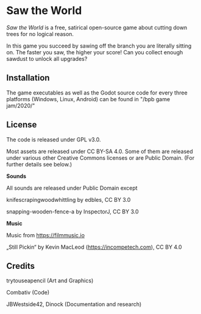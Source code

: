 # Saw the World
_Saw the World_ is a free, satirical open-source game about cutting down trees for no logical reason.

In this game you succeed by sawing off the branch you are literally sitting on. The faster you saw, the higher your score! Can you collect enough sawdust to unlock all upgrades?

## Installation
The game executables as well as the Godot source code for every three platforms (Windows, Linux, Android) can be found in "/bpb game jam/2020/"

## License
The code is released under GPL v3.0.

Most assets are released under CC BY-SA 4.0. Some of them are released under various other Creative Commons licenses or are Public Domain. (For further details see below.)

**Sounds**

  All sounds are released under Public Domain except

  knifescrapingwoodwhittling by edbles, CC BY 3.0

  snapping-wooden-fence-a by InspectorJ, CC BY 3.0

**Music**

  Music from https://filmmusic.io

  „Still Pickin“ by Kevin MacLeod (https://incompetech.com), CC BY 4.0

## Credits
trytouseapencil (Art and Graphics)

Combativ (Code)

JBWestside42, Dinock (Documentation and research)
